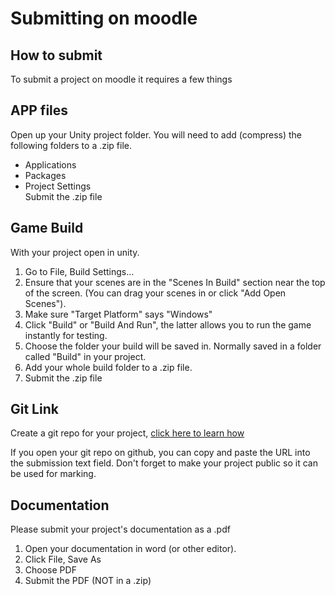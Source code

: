 # Submitting on moodle

## How to submit

To submit a project on moodle it requires a few things

## APP files
Open up your Unity project folder. You will need to add (compress) the following folders to a .zip file.
* Applications
* Packages
* Project Settings <br>
Submit the .zip file

## Game Build
With your project open in unity.
1. Go to File, Build Settings...
2. Ensure that your scenes are in the "Scenes In Build" section near the top of the screen. (You can drag your scenes in or click "Add Open Scenes").
3. Make sure "Target Platform" says "Windows"
4. Click "Build" or "Build And Run", the latter allows you to run the game instantly for testing.
5. Choose the folder your build will be saved in. Normally saved in a folder called "Build" in your project.
6. Add your whole build folder to a .zip file.
7. Submit the .zip file

## Git Link
Create a git repo for your project, [click here to learn how](https://github.com/CapelaGames/csProgrammingBasics/blob/main/git.md)

If you open your git repo on github, you can copy and paste the URL into the submission text field. Don't forget to make your project public so it can be used for marking.

## Documentation
Please submit your project's documentation as a .pdf
1. Open your documentation in word (or other editor).
2. Click File, Save As
3. Choose PDF
4. Submit the PDF (NOT in a .zip)